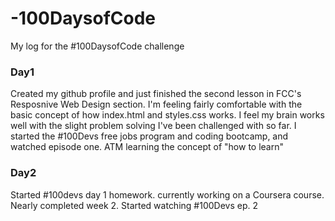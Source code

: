 # -100DaysofCode
My log for the #100DaysofCode challenge

### Day1
Created my github profile and just finished the second lesson in  FCC's Resposnive Web Design section. I'm feeling fairly comfortable with the basic concept of how index.html and styles.css works. I feel my brain works well with the slight problem solving I've been challenged with so far. I started the #100Devs free jobs program and coding bootcamp, and watched episode one. ATM learning the concept of "how to learn"

### Day2
Started #100devs day 1 homework. currently working on a Coursera course. Nearly completed week 2. Started watching #100Devs ep. 2
